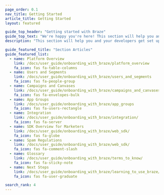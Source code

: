 ```yaml
---
page_order: 0.1
nav_title: Getting Started
article_title: Getting Started
layout: featured

guide_top_header: "Getting started with Braze"
guide_top_text: "We're happy you're here! This section will help you and your developers get set up and ready to use Braze to create strong, lasting bonds between you and your customers. By now, you should have had some sort of kick-off communication with teams at Braze. <br> <br> This guide is tailored to both supplement fully-guided onboarding and advise on onboarding actions you can take on your own."
description: "This section will help you and your developers get set up and ready to use Braze to create strong, lasting bonds between you and your customers! This guide is tailored to both supplement fully-guided onboarding and advise on onboarding actions you can take on your own."

guide_featured_title: "Section Articles"
guide_featured_list:
  - name: Platform Overview
    link: /docs/user_guide/onboarding_with_braze/platform_overview
    fa_icon: fas fa-table-columns
  - name: Users and Segments
    link: /docs/user_guide/onboarding_with_braze/users_and_segments
    fa_icon: fas fa-people-group
  - name: Campaigns and Canvases
    link: /docs/user_guide/onboarding_with_braze/campaigns_and_canvases
    fa_icon: fas fa-envelopes-bulk
  - name: App Groups
    link: /docs/user_guide/onboarding_with_braze/app_groups
    fa_icon: fas fa-users-rectangle
  - name: Integration
    link: /docs/user_guide/onboarding_with_braze/integration/
    fa_icon: fas fa-server
  - name: SDK Overview for Marketers
    link: /docs/user_guide/onboarding_with_braze/web_sdk/
    fa_icon: fas fa-globe
  - name: Spam Regulations
    link: /docs/user_guide/onboarding_with_braze/web_sdk/
    fa_icon: fas fa-comment-slash
  - name: Glossary
    link: /docs/user_guide/onboarding_with_braze/terms_to_know/
    fa_icon: fas fa-sticky-note
  - name: Next Steps
    link: /docs/user_guide/onboarding_with_braze/learning_to_use_braze/
    fa_icon: fas fa-user-graduate

search_rank: 4
---
```


<br><br>
